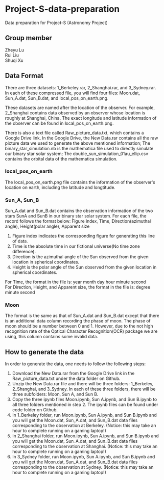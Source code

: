 # Project-S-data-preparation
Data preparation for Project-S (Astronomy Project)

## Group member
Zheyu Lu   
Rui Liu   
Shuqi Xu   

## Data Format
There are three datasets: 1_Berkeley.rar, 2_Shanghai.rar, and 3_Sydney.rar. In each of these compressed file, you will find four files: Moon.dat, Sun_A.dat, Sun_B.dat, and local_pos_on_earth.png.

These datasets are named after the location of the observer. For example, 2_Shanghai contains data observed by an observer whose location is roughly at Shanghai, China. The exact longitude and latitude information of the observer can be found in local_pos_on_earth.png.

There is also a text file called Raw_picture_data.txt, which contains a Google Drive link. In the Google Drive, the New Data.rar contains all the raw picture data we used to generate the above mentioned information; The binary_star_simulation.nb is the mathematica file used to directly simulate our binary star solar system; The double_sun_simulation_01au_ellip.csv contains the orbital data of the mathematica simulation.

### local_pos_on_earth
The local_pos_on_earth.png file contains the information of the observer's location on earth, including the latitude and longtitude.

### Sun_A, Sun_B
Sun_A.dat and Sun_B.dat contains the observation information of the two stars SunA and SunB in our binary star solar system.
For each file, the record follows the format below:
Figure index, Time, Direction(azimuthal angle), Height(polar angle), Apparent size

1. Figure index indicates the corresponding figure for generating this line of data.
2. Time is the absolute time in our fictional universe(No time zone difference).
3. Direction is the azimuthal angle of the Sun observed from the given location in spherical coordinates.
4. Height is the polar angle of the Sun observed from the given location in spherical coordinates.

For Time, the format in the file is: year month day hour minute second   
For Direction, Height, and Apparent size, the format in the file is: degree minute second   

### Moon
The format is the same as that of Sun_A.dat and Sun_B.dat except that there is an additional data column recording the phase of moon.
The phase of moon should be a number between 0 and 1. However, due to the not high recognition rate of the Optical Character Recognition(OCR) package we are using, this column contains some invalid data.

## How to generate the data
In order to generate the data, one needs to follow the following steps:
1. Download the New Data.rar from the Google Drive link in the Raw_picture_data.txt under the data folder on Github.
2. Unzip the New Data.rar file and there will be three folders: 1_Berkeley, 2_Shanghai, and 3_Sydney. In each of these three folders, there will be three subfolders: Moon, Sun A, and Sun B.
3. Copy the three ipynb files Moon.ipynb, Sun A.ipynb, and Sun B.ipynb to all three folders mentioned in step 2. The ipynb files can be found under code folder on Github.
4. In 1_Berkeley folder, run Moon.ipynb, Sun A.ipynb, and Sun B.ipynb and you will get the Moon.dat, Sun_A.dat, and Sun_B.dat data files corresponding to the observation at Berkeley. (Notice: this may take an hour to complete running on a gaming laptop!)
5. In 2_Shanghai folder, run Moon.ipynb, Sun A.ipynb, and Sun B.ipynb and you will get the Moon.dat, Sun_A.dat, and Sun_B.dat data files corresponding to the observation at Shanghai. (Notice: this may take an hour to complete running on a gaming laptop!)
6. In 3_Sydney folder, run Moon.ipynb, Sun A.ipynb, and Sun B.ipynb and you will get the Moon.dat, Sun_A.dat, and Sun_B.dat data files corresponding to the observation at Sydney. (Notice: this may take an hour to complete running on a gaming laptop!)
